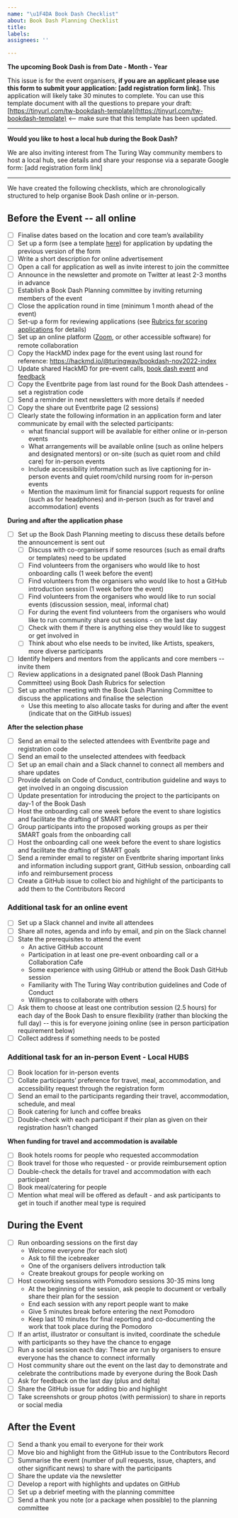 ```yaml
---
name: "\u1F4DA Book Dash Checklist"
about: Book Dash Planning Checklist
title:
labels:
assignees: ''

---
```


**The upcoming Book Dash is from Date - Month - Year**

This issue is for the event organisers, **if you are an applicant please use this form to submit your application: [add registration form link].** This application will likely take 30 minutes to complete. You can use this template document with all the questions to prepare your draft:[https://tinyurl.com/tw-bookdash-template](https://tinyurl.com/tw-bookdash-template) <-- make sure that this template has been updated.

------------------------------------------------------------------
**Would you like to host a local hub during the Book Dash?**

We are also inviting interest from The Turing Way community members to host a local hub, see details and share your response via a separate Google form: [add registration form link]

------------------------------------------------------------------
We have created the following checklists, which are chronologically structured to help organise Book Dash online or in-person.

## Before the Event -- all online

- [ ] Finalise dates based on the location and core team’s availability
- [ ] Set up a form (see a template [here](https://the-turing-way.netlify.app/community-handbook/bookdash/bookdash-selection.html#ch-bookdash-application-additional-materials)) for application by updating the previous version of the form
- [ ] Write a short description for online advertisement
- [ ] Open a call for application as well as invite interest to join the committee
- [ ] Announce in the newsletter and promote on Twitter at least 2-3 months in advance
- [ ] Establish a Book Dash Planning committee by inviting returning members of the event
- [ ] Close the application round in time (minimum 1 month ahead of the event)
- [ ] Set-up a form for reviewing applications (see [Rubrics for scoring applications](https://the-turing-way.netlify.app/community-handbook/bookdash/bookdash-application.html#ch-bookdash-application-rubrics) for details)
- [ ] Set up an online platform ([Zoom](https://zoom.us/), or other accessible software) for remote collaboration
- [ ] Copy the HackMD index page for the event using last round for reference: https://hackmd.io/@turingway/bookdash-nov2022-index
- [ ] Update shared HackMD for pre-event calls<ch-template-bookdash-precall>, [book dash event](https://the-turing-way.netlify.app/community-handbook/templates/template-bookdash-notes.html#ch-template-bookdash-notes) and [feedback](https://the-turing-way.netlify.app/community-handbook/templates/template-bookdash-feedback.html#ch-template-bookdash-feedback)
- [ ] Copy the Eventbrite page from last round for the Book Dash attendees - set a registration code 
- [ ] Send a reminder in next newsletters with more details if needed
- [ ] Copy the share out Eventbrite page (2 sessions)
- [ ] Clearly state the following information in an application form and later communicate by email with the selected participants:
  -   what financial support will be available for either online or in-person events 
  -  What arrangements will be available online (such as online helpers and designated mentors) or on-site (such as quiet room and child care) for in-person events 
  -  Include accessibility information such as live captioning for in-person events and quiet room/child nursing room for in-person events 
  - Mention the maximum limit for financial support requests for online (such as for headphones) and in-person (such as for travel and accommodation) events

**During and after the application phase**
- [ ] Set up the Book Dash Planning meeting to discuss these details before the announcement is sent out
  - [ ] Discuss with co-organisers if some resources (such as email drafts or templates) need to be updated
  - [ ] Find volunteers from the organisers who would like to host onboarding calls (1 week before the event)
  - [ ] Find volunteers from the organisers who would like to host a GitHub introduction session (1 week before the event)
  - [ ] Find volunteers from the organisers who would like to run social events (discussion session, meal, informal chat)
  - [ ] For during the event find volunteers from the organisers who would like to run community share out sessions - on the last day
  - [ ] Check with them if there is anything else they would like to suggest or get involved in
  - [ ] Think about who else needs to be invited, like Artists, speakers, more diverse participants
- [ ] Identify helpers and mentors from the applicants and core members -- invite them
- [ ] Review applications in a designated panel (Book Dash Planning Committee) using Book Dash Rubrics for selection
- [ ] Set up another meeting with the Book Dash Planning Committee to discuss the applications and finalise the selection
  - Use this meeting to also allocate tasks for during and after the event (indicate that on the GitHub issues)

**After the selection phase**
- [ ] Send an email to the selected attendees with Eventbrite page and registration code
- [ ] Send an email to the unselected attendees with feedback
- [ ] Set up an email chain and a Slack channel to connect all members and share updates
- [ ] Provide details on Code of Conduct, contribution guideline and ways to get involved in an ongoing discussion
- [ ] Update presentation for introducing the project to the participants on day-1 of the Book Dash
- [ ] Host the onboarding call one week before the event to share logistics and facilitate the drafting of SMART goals
- [ ] Group participants into the proposed working groups as per their SMART goals from the onboarding call
- [ ] Host the onboarding call one week before the event to share logistics and facilitate the drafting of SMART goals
- [ ] Send a reminder email to register on Eventbrite sharing important links and information including support grant, GitHub session, onboarding call info and reimbursement process
- [ ] Create a GitHub issue to collect bio and highlight of the participants to add them to the Contributors Record

### Additional task for an online event
- [ ] Set up a Slack channel and invite all attendees
- [ ] Share all notes, agenda and info by email, and pin on the Slack channel
- [ ] State the prerequisites to attend the event
  - An active GitHub account
  - Participation in at least one pre-event onboarding call or a Collaboration Cafe
  - Some experience with using GitHub or attend the Book Dash GitHub session
  - Familiarity with The Turing Way contribution guidelines and Code of Conduct
  -  Willingness to collaborate with others
- [ ] Ask them to choose at least one contribution session (2.5 hours) for each day of the Book Dash to ensure flexibility (rather than blocking the full day) -- this is for everyone joining online (see in person participation requirement below)
- [ ] Collect address if something needs to be posted

### Additional task for an in-person Event - Local HUBS
- [ ] Book location for in-person events
- [ ] Collate participants’ preference for travel, meal, accommodation, and accessibility request through the registration form
- [ ] Send an email to the participants regarding their travel, accommodation, schedule, and meal
- [ ] Book catering for lunch and coffee breaks
- [ ] Double-check with each participant if their plan as given on their registration hasn’t changed

**When funding for travel and accommodation is available**
- [ ] Book hotels rooms for people who requested accommodation
- [ ] Book travel for those who requested - or provide reimbursement option
- [ ] Double-check the details for travel and accommodation with each participant
- [ ] Book meal/catering for people
- [ ] Mention what meal will be offered as default - and ask participants to get in touch if another meal type is required

## During the Event
-  [ ] Run onboarding sessions on the first day
  - Welcome everyone (for each slot)
  - Ask to fill the icebreaker
  - One of the organisers delivers introduction talk
  -  Create breakout groups for people working on
-  [ ] Host coworking sessions with Pomodoro sessions 30-35 mins long
  -  At the beginning of the session, ask people to document or verbally share their plan for the session
  - End each session with any report people want to make
  - Give 5 minutes break before entering the next Pomodoro
  -  Keep last 10 minutes for final reporting and co-documenting the work that took place during the Pomodoro
- [ ] If an artist, illustrator or consultant is invited, coordinate the schedule with participants so they have the chance to engage
- [ ] Run a social session each day: These are run by organisers to ensure everyone has the chance to connect informally
- [ ] Host community share out the event on the last day to demonstrate and celebrate the contributions made by everyone during the Book Dash
- [ ] Ask for feedback on the last day (plus and delta)
- [ ] Share the GitHub issue for adding bio and highlight
- [ ] Take screenshots or group photos (with permission) to share in reports or social media

## After the Event
- [ ] Send a thank you email to everyone for their work
- [ ] Move bio and highlight from the GitHub issue to the Contributors Record
- [ ] Summarise the event (number of pull requests, issue, chapters, and other significant news) to share with the participants
- [ ] Share the update via the newsletter
- [ ] Develop a report with highlights and updates on GitHub
- [ ] Set up a debrief meeting with the planning committee
- [ ] Send a thank you note (or a package when possible) to the planning committee
